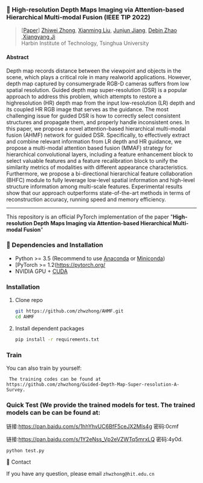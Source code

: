 ### :book: High-resolution Depth Maps Imaging via Attention-based Hierarchical Multi-modal Fusion (IEEE TIP 2022)

> [[Paper](https://https://arxiv.org/abs/2104.01530)] 
> [Zhiwei Zhong](https://github.com/zhwzhong), [Xianming Liu](http://homepage.hit.edu.cn/xmliu?lang=en), [Junjun Jiang](https://scholar.google.com/citations?user=WNH2_rgAAAAJ&hl=en), [Debin Zhao](https://scholar.google.com/citations?user=QXyj0hkAAAAJ&hl=en) ,[Xiangyang Ji](https://ieeexplore.ieee.org/author/37271425200)<br>Harbin Institute of Technology, Tsinghua University

#### Abstract

Depth map records distance between the viewpoint and objects in the scene, which plays a critical role in many realworld applications. However, depth map captured by consumergrade RGB-D cameras suffers from low spatial resolution. Guided depth map super-resolution (DSR) is a popular approach to address this problem, which attempts to restore a highresolution (HR) depth map from the input low-resolution (LR) depth and its coupled HR RGB image that serves as the guidance. The most challenging issue for guided DSR is how to correctly select consistent structures and propagate them, and properly handle inconsistent ones. In this paper, we propose a novel attention-based hierarchical multi-modal fusion (AHMF) network for guided DSR. Specifically, to effectively extract and combine relevant information from LR depth and HR guidance, we propose a multi-modal attention based fusion (MMAF) strategy for hierarchical convolutional layers, including a feature enhancement block to select valuable features and a feature recalibration block to unify the similarity metrics of modalities with different appearance characteristics. Furthermore, we propose a bi-directional hierarchical feature collaboration (BHFC) module to fully leverage low-level spatial information and high-level structure information among multi-scale features. Experimental results show that our approach outperforms state-of-the-art methods in terms of reconstruction accuracy, running speed and memory efficiency.


---

This repository is an official PyTorch implementation of the paper "**High-resolution Depth Maps Imaging via Attention-based Hierarchical Multi-modal Fusion**"

### :wrench: Dependencies and Installation

- Python >= 3.5 (Recommend to use [Anaconda](https://www.anaconda.com/download/#linux) or [Miniconda](https://docs.conda.io/en/latest/miniconda.html))
- [PyTorch >= 1.2(https://pytorch.org/
- NVIDIA GPU + [CUDA](https://developer.nvidia.com/cuda-downloads)

### Installation

1. Clone repo

   ```bash
   git https://github.com/zhwzhong/AHMF.git
   cd AHMF
   ```

2. Install dependent packages

   ```bash
   pip install -r requirements.txt
   ```

### Train

You can also train by yourself:

```
 The training codes can be found at https://github.com/zhwzhong/Guided-Depth-Map-Super-resolution-A-Survey.
```



### Quick Test (We provide the trained models for test. The trained models can be can be found at:

链接:https://pan.baidu.com/s/1hhYhvUC6BfF5ceJX2MIs4g  密码:0cmf

链接:https://pan.baidu.com/s/1Y2eNss_Vp2eVZWTq5mrxLQ  密码:4y0d.

```
python test.py
```


:e-mail: Contact

If you have any question, please email `zhwzhong@hit.edu.cn` 
